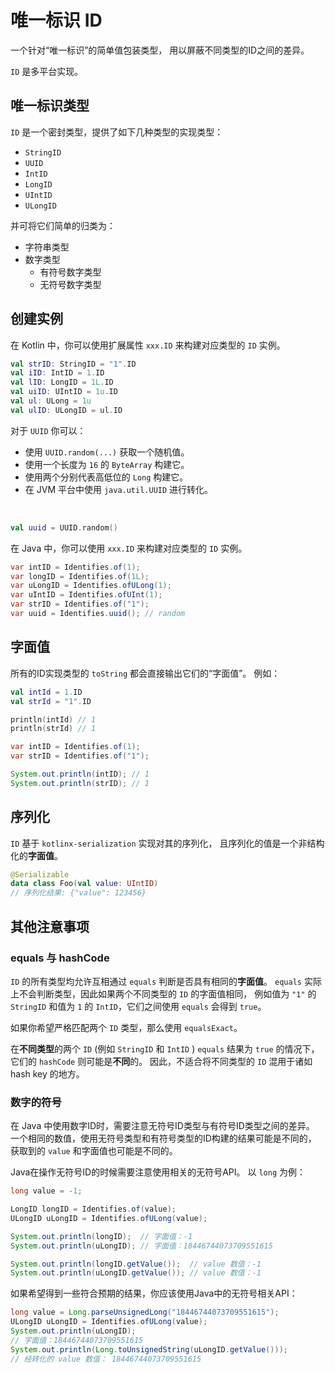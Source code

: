 # 唯一标识 ID

<tldr>

<p>一个针对“唯一标识”的简单值包装类型，
用以屏蔽不同类型的ID之间的差异。</p>
<p><code>ID</code> 是多平台实现。</p>

</tldr>

## 唯一标识类型

`ID` 是一个密封类型，提供了如下几种类型的实现类型：

- `StringID`
- `UUID`
- `IntID`
- `LongID`
- `UIntID`
- `ULongID`

并可将它们简单的归类为：

- 字符串类型
- 数字类型
    - 有符号数字类型
    - 无符号数字类型

## 创建实例

<tabs group="Code">
<tab title="Kotlin" group-key="Kotlin">

在 Kotlin 中，你可以使用扩展属性 `xxx.ID` 来构建对应类型的 `ID` 实例。

```Kotlin
val strID: StringID = "1".ID
val iID: IntID = 1.ID
val lID: LongID = 1L.ID
val uiID: UIntID = 1u.ID
val ul: ULong = 1u
val ulID: ULongID = ul.ID
```

对于 `UUID` 你可以：

- 使用 `UUID.random(...)` 获取一个随机值。
- 使用一个长度为 `16` 的 `ByteArray` 构建它。
- 使用两个分别代表高低位的 `Long` 构建它。
- 在 JVM 平台中使用 `java.util.UUID` 进行转化。

<br/>

```Kotlin
val uuid = UUID.random()
```

</tab>
<tab  title="Java" group-key="Java">

在 Java 中，你可以使用 `xxx.ID` 来构建对应类型的 `ID` 实例。

```Java
var intID = Identifies.of(1);
var longID = Identifies.of(1L);
var uLongID = Identifies.ofULong(1);
var uIntID = Identifies.ofUInt(1);
var strID = Identifies.of("1");
var uuid = Identifies.uuid(); // random
```

</tab>
</tabs>

## 字面值

所有的ID实现类型的 `toString` 都会直接输出它们的“字面值”。
例如：

<tabs group="Code">
<tab title="Kotlin" group-key="Kotlin">

```Kotlin
val intId = 1.ID
val strId = "1".ID

println(intId) // 1
println(strId) // 1
```

</tab>
<tab  title="Java" group-key="Java">

```Java
var intID = Identifies.of(1);
var strID = Identifies.of("1");

System.out.println(intID); // 1
System.out.println(strID); // 1
```

</tab>
</tabs>

## 序列化

`ID` 基于 `kotlinx-serialization` 实现对其的序列化，
且序列化的值是一个非结构化的**字面值**。

```Kotlin
@Serializable
data class Foo(val value: UIntID)
// 序列化结果: {"value": 123456}
```

## 其他注意事项

### equals 与 hashCode

`ID` 的所有类型均允许互相通过 `equals` 判断是否具有相同的**字面值**。
`equals` 实际上不会判断类型，因此如果两个不同类型的 `ID` 的字面值相同，
例如值为 `"1"` 的 `StringID` 和值为 `1` 的 `IntID`，它们之间使用 `equals` 会得到 `true`。

如果你希望严格匹配两个 `ID` 类型，那么使用 `equalsExact`。

在**不同类型**的两个 `ID` (例如 `StringID` 和 `IntID` ) `equals` 结果为 `true`
的情况下，它们的 `hashCode` 则可能是**不同**的。
因此，不适合将不同类型的 `ID` 混用于诸如 hash key 的地方。

### 数字的符号

在 Java 中使用数字ID时，需要注意无符号ID类型与有符号ID类型之间的差异。
一个相同的数值，使用无符号类型和有符号类型的ID构建的结果可能是不同的，
获取到的 `value` 和字面值也可能是不同的。

Java在操作无符号ID的时候需要注意使用相关的无符号API。 以 `long` 为例：

```Java
long value = -1;

LongID longID = Identifies.of(value);
ULongID uLongID = Identifies.ofULong(value);

System.out.println(longID);  // 字面值：-1
System.out.println(uLongID); // 字面值：18446744073709551615

System.out.println(longID.getValue());  // value 数值：-1
System.out.println(uLongID.getValue()); // value 数值：-1
```

如果希望得到一些符合预期的结果，你应该使用Java中的无符号相关API：

```Java
long value = Long.parseUnsignedLong("18446744073709551615");
ULongID uLongID = Identifies.ofULong(value);
System.out.println(uLongID); 
// 字面值：18446744073709551615
System.out.println(Long.toUnsignedString(uLongID.getValue()));
// 经转化的 value 数值： 18446744073709551615
```


